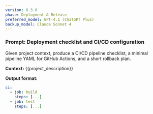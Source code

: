 ```yaml
---
version: 0.3.0
phase: Deployment & Release
preferred_model: GPT-4.1 (ChatGPT Plus)
backup_model: Claude Sonnet 4
---
```


### Prompt: Deployment checklist and CI/CD configuration

Given project context, produce a CI/CD pipeline checklist, a minimal pipeline YAML for GitHub Actions, and a short rollback plan.

**Context:**
{{project_description}}

**Output format:**

```yaml
ci:
  - job: build
    steps: [...]
  - job: test
    steps: [...]
```

